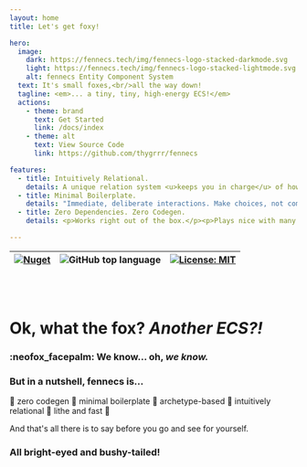 ```yaml
---
layout: home
title: Let's get foxy!

hero:
  image: 
    dark: https://fennecs.tech/img/fennecs-logo-stacked-darkmode.svg
    light: https://fennecs.tech/img/fennecs-logo-stacked-lightmode.svg
    alt: fennecs Entity Component System
  text: It's small foxes,<br/>all the way down!
  tagline: <em>... a tiny, tiny, high-energy ECS!</em>
  actions:
    - theme: brand
      text: Get Started
      link: /docs/index
    - theme: alt
      text: View Source Code
      link: https://github.com/thygrrr/fennecs

features:
  - title: Intuitively Relational.
    details: A unique relation system <u>keeps you in charge</u> of how your Entities and Objects relate each other. Queries feed data straight to your code, filtered, and parallel across CPU cores.
  - title: Minimal Boilerplate.
    details: "Immediate, deliberate interactions. Make choices, not compromises. <span style='font-weight: 700'>fenn</span><span>ecs</span> will let nothing get in the way between you and your game features!<br/>...<em>and we foxing mean it</em> 💢"
  - title: Zero Dependencies. Zero Codegen.
    details: <p>Works right out of the box.</p><p>Plays nice with many game engines.</p><p>Light enough to add as final touch, strong enough to build upon from the start.</p>

---
```


| [![Nuget](https://img.shields.io/nuget/v/fennecs?color=blue)](https://www.nuget.org/packages/fennecs/) | ![GitHub top language](https://img.shields.io/badge/C%23-100%25_-blue) | [![License: MIT](https://img.shields.io/github/license/thygrrr/fennecs?color=blue)](https://github.com/thygrrr/fennECS?tab=MIT-1-ov-file#readme) |
|-----|-----|-----|

<br/>
<br/>

# Ok, what the fox? *Another ECS?!*
### :neofox_facepalm: We know... oh, _we know._    
### But in a nutshell, **fenn**ecs is...

🐾 zero codegen
🐾 minimal boilerplate
🐾 archetype-based
🐾 intuitively relational
🐾 lithe and fast 🐾

And that's all there is to say before you go and see for yourself.

### All bright-eyed and bushy-tailed!